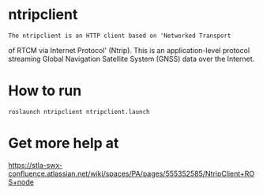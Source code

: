 # ntripclient

    The ntripclient is an HTTP client based on 'Networked Transport
of RTCM via Internet Protocol' (Ntrip). This is an application-level 
protocol streaming Global Navigation Satellite System (GNSS) data over 
the Internet.
    
# How to run

    roslaunch ntripclient ntripclient.launch
    
# Get more help at
https://stla-swx-confluence.atlassian.net/wiki/spaces/PA/pages/555352585/NtripClient+ROS+node
